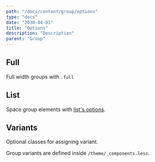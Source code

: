 ```yaml
---
path: "/docs/content/group/options"
type: "docs"
date: "2030-04-01"
title: "Options"
description: "Description"
parent: "Group"
---
```


<h2>Full</h2>

<p>Full width groups with <code>.full</code></p>

<demo>
  <demovanilla src="demos/group/options/full-line" name="line">
  </demovanilla>
  <demovanilla src="demos/group/options/full-stack" name="stack">
  </demovanilla>
</demo>

<h2>List</h2>

<p>Space group elements with <a href="">list's options</a>.</p>

<demo>
  <demovanilla src="demos/group/options/list-line" name="line">
  </demovanilla>
  <demovanilla src="demos/group/options/list-stack" name="stack">
  </demovanilla>
</demo>

<h2>Variants</h2>

<p>Optional classes for assigning variant.</p>

<div class="alert">
  <div class="alert_content">
    Group variants are defined inside <code>/theme/_components.less</code>.
  </div>
</div>

<demo>
  <demovanilla src="demos/group/options/variant-line" name="line">
  </demovanilla>
  <demovanilla src="demos/group/options/variant-stack" name="stack">
  </demovanilla>
</demo>
